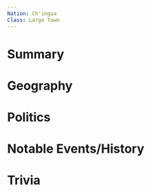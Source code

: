 ```yaml
---
Nation: Ch'ingua
Class: Large Town
---
```


# Summary

# Geography

# Politics

# Notable Events/History

# Trivia